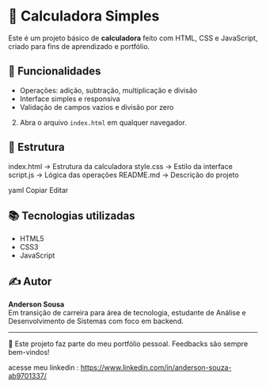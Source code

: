 # 🧮 Calculadora Simples

Este é um projeto básico de **calculadora** feito com HTML, CSS e JavaScript, criado para fins de aprendizado e portfólio.

## 🔧 Funcionalidades

- Operações: adição, subtração, multiplicação e divisão
- Interface simples e responsiva
- Validação de campos vazios e divisão por zero

2. Abra o arquivo `index.html` em qualquer navegador.

## 📁 Estrutura

index.html → Estrutura da calculadora
style.css → Estilo da interface
script.js → Lógica das operações
README.md → Descrição do projeto

yaml
Copiar
Editar

## 📚 Tecnologias utilizadas

- HTML5
- CSS3
- JavaScript

## ✍️ Autor

**Anderson Sousa**  
Em transição de carreira para área de tecnologia, estudante de Análise e Desenvolvimento de Sistemas com foco em backend.

---

📌 Este projeto faz parte do meu portfólio pessoal. Feedbacks são sempre bem-vindos!

acesse meu linkedin : https://www.linkedin.com/in/anderson-souza-ab9701337/
